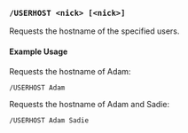 <!-- This file contains a page fragment. Any changes will affect all pages that include it. -->

### `/USERHOST <nick> [<nick>]`

Requests the hostname of the specified users.

#### Example Usage

Requests the hostname of Adam:

```plaintext
/USERHOST Adam
```

Requests the hostname of Adam and Sadie:

```plaintext
/USERHOST Adam Sadie
```
